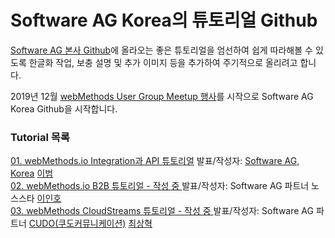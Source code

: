 # Software AG Korea의 튜토리얼 Github  
  
  
[Software AG 본사 Github](https://github.com/SoftwareAG)에 올라오는 좋은 튜토리얼을 엄선하여 쉽게 따라해볼 수 있도록 한글화 작업, 보충 설명 및 추가 이미지 등을 추가하여 주기적으로 올리려고 합니다.  
  
2019년 12월 [webMethods User Group Meetup 행사](https://github.com/SoftwareAG-Korea/tutorials/blob/master/UserGroup/Dec-2019/README.md)를 시작으로 Software AG Korea Github을 시작합니다.  
  
  
### Tutorial 목록  
[01. webMethods.io Integration과 API 튜토리얼](https://github.com/SoftwareAG-Korea/tutorials/blob/master/UserGroup/Dec-2019/wmio+integration+api/README.md) 발표/작성자: [Software AG, Korea](https://www.softwareag.com/kr/) [이범](https://github.com/billybeom)  
[02. webMethods.io B2B 튜토리얼 - 작성 중 ](https://github.com/SoftwareAG-Korea/tutorials/blob/master/UserGroup/Dec-2019/wmio+b2b/README.md) 발표/작성자: Software AG 파트너 노스스타 [이인호](https://github.com/이인호)  
[03. webMethods CloudStreams 튜토리얼 - 작성 중 ](https://github.com/SoftwareAG-Korea/tutorials/blob/master/UserGroup/Dec-2019/webMethods+CloudStreams/README.md) 발표/작성자: Software AG 파트너 [CUDO(쿠도커뮤니케이션)](http://www.cudo.co.kr/) [최상혁](https://github.com/shyuki1203)  
  
  
  
  
